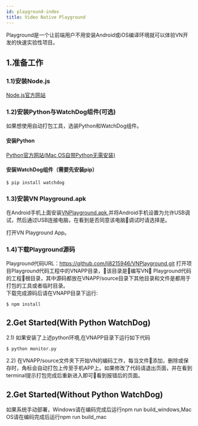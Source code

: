 ```yaml
---
id: playground-index
title: Video Native Playground
---
```


Playground是一个让前端用户不用安装Android或iOS编译环境就可以体验VN开发的快速实验性项目。

## 1.准备工作

### 1.1)安装Node.js

[Node.js官方网站](https://nodejs.org/en/)

### 1.2)安装Python与WatchDog组件(可选)

如果想使用自动打包工具，选装Python和WatchDog组件。  

#### 安装Python

[Python官方网站(Mac OS自带Python无需安装)](https://www.python.org/)

#### 安装WatchDog组件（需要先安装pip）

```shell
$ pip install watchdog
```

### 1.3)安装VN Playground.apk

在Android手机上面安装[VNPlayground.apk](../file/VNPlayground.apk),并将Android手机设置为允许USB调试，然后通过USB连接电脑，在看到是否同意该电脑调试时请选择是。  

打开VN Playground App。

### 1.4)下载Playground源码

Playground代码URL：https://github.com/lj8215946/VNPlayground.git
打开项目Playground代码工程中的VNAPP目录，该目录是编写VN Playground代码的工程根目录，其中源码都放在VNAPP/source目录下其他目录和文件是都用于打包的工具或者临时目录。  
下载完成源码后请在VNAPP目录下运行:
```shell
$ npm install
```

## 2.Get Started(With Python WatchDog)

2.1) 如果安装了上述python环境,在VNAPP目录下运行如下代码
```shell
$ python monitor.py
```

2.2) 在VNAPP/source文件夹下开始VN的编码工作，每当文件添加，删除或保存时，角标会自动打包上传至手机APP上。如果修改了代码请退出页面，并在看到terminal提示打包完成后重新进入即可看到报错后的页面。

## 2.Get Started(Without Python WatchDog)

如果系统手动部署，Windows请在编码完成后运行npm run build_windows,Mac OS请在编码完成后运行npm run build_mac
